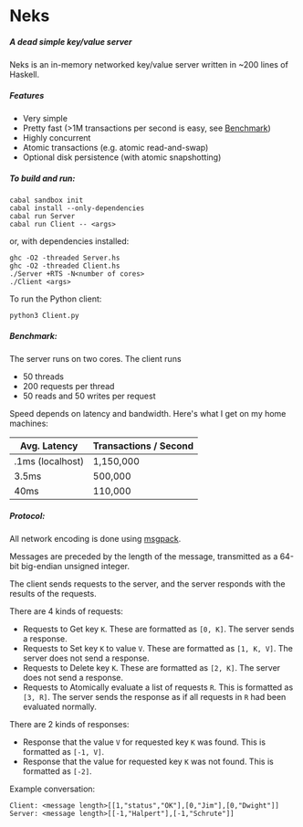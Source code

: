 Neks
=======

##### A dead simple key/value server

Neks is an in-memory networked key/value server written in ~200 lines of Haskell.

##### Features

- Very simple
- Pretty fast (>1M transactions per second is easy, see [Benchmark](#benchmark))
- Highly concurrent 
- Atomic transactions (e.g. atomic read-and-swap)
- Optional disk persistence (with atomic snapshotting)

##### To build and run:

    cabal sandbox init
    cabal install --only-dependencies
    cabal run Server
    cabal run Client -- <args>

or, with dependencies installed:

    ghc -O2 -threaded Server.hs
    ghc -O2 -threaded Client.hs
    ./Server +RTS -N<number of cores>
    ./Client <args>

To run the Python client:

    python3 Client.py

##### Benchmark:

The server runs on two cores. The client runs

- 50 threads
- 200 requests per thread
- 50 reads and 50 writes per request

Speed depends on latency and bandwidth. Here's what I get on my home machines:

| Avg. Latency | Transactions / Second |
---------------|------------------------
| .1ms (localhost)  | 1,150,000 |
| 3.5ms | 500,000 |
| 40ms  | 110,000 |

##### Protocol:

All network encoding is done using [msgpack](http://msgpack.org).

Messages are preceded by the length of the message, transmitted as a 
64-bit big-endian unsigned integer.

The client sends requests to the server, and the server responds with the results of the requests.

There are 4 kinds of requests:

- Requests to Get key `K`. These are formatted as `[0, K]`. The server sends a response.
- Requests to Set key `K` to value `V`. These are formatted as `[1, K, V]`. The server does not send a response.
- Requests to Delete key `K`. These are formatted as `[2, K]`. The server does not send a response.
- Requests to Atomically evaluate a list of requests `R`. This is formatted as `[3, R]`. The server sends the response as if all requests in `R` had been evaluated normally.

There are 2 kinds of responses:

- Response that the value `V` for requested key `K` was found. This is formatted as `[-1, V]`.
- Response that the value for requested key `K` was not found. This is formatted as `[-2]`.

Example conversation:

    Client: <message length>[[1,"status","OK"],[0,"Jim"],[0,"Dwight"]]
    Server: <message length>[[-1,"Halpert"],[-1,"Schrute"]]
